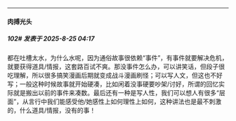 ﻿
*****

####  肉搏光头  
##### 102#       发表于 2025-8-25 04:17

都在吐槽太水，为什么水呢，因为通俗故事很依赖“事件”，有事件就要解决危机，就要获得道具/情报，这套路百试不爽。那没事件怎么办，可以讲笑话，但段子很吃理解，所以很多搞笑漫画后期就变成战斗漫画刷怪；可以写人文，但这也不好写；一般这种时候故事就开始硬凑，比如闲着没事硬要吵架/讨好，所谓的回忆实际就是搬出以前的事件来凑数。最后还有一种是写人性，我们可以想人有很多“层面”，从言行中我们能感受他/她感性上如何理性上如何，这种讲法也是最不刺激的，什么道具/情报，没有的事！

